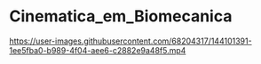 # Cinematica_em_Biomecanica

https://user-images.githubusercontent.com/68204317/144101391-1ee5fba0-b989-4f04-aee6-c2882e9a48f5.mp4

